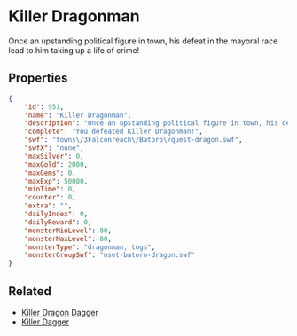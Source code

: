 # Killer Dragonman

Once an upstanding political figure in town, his defeat in the mayoral race lead to him taking up a life of crime!

## Properties

```json
{
    "id": 951,
    "name": "Killer Dragonman",
    "description": "Once an upstanding political figure in town, his defeat in the mayoral race lead to him taking up a life of crime!",
    "complete": "You defeated Killer Dragonman!",
    "swf": "towns\/3Falconreach\/Batoro\/quest-dragon.swf",
    "swfX": "none",
    "maxSilver": 0,
    "maxGold": 2000,
    "maxGems": 0,
    "maxExp": 50000,
    "minTime": 0,
    "counter": 0,
    "extra": "",
    "dailyIndex": 0,
    "dailyReward": 0,
    "monsterMinLevel": 80,
    "monsterMaxLevel": 80,
    "monsterType": "dragonman, togs",
    "monsterGroupSwf": "mset-batoro-dragon.swf"
}
```

## Related

- [Killer Dragon Dagger](../items/7514-killer-dragon-dagger.md)
- [Killer Dagger](../items/7515-killer-dagger.md)

